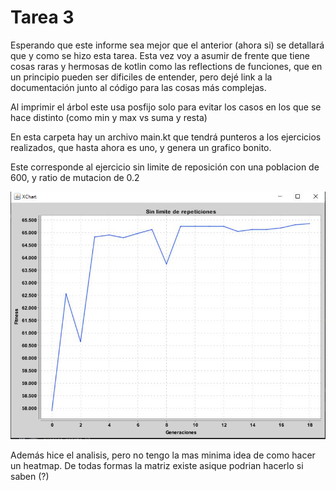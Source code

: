 # Tarea 3

Esperando que este informe sea mejor que el anterior (ahora si) se detallará que y como se hizo esta tarea.
Esta vez voy a asumir de frente que tiene cosas raras y hermosas de kotlin
como las reflections de funciones, que en un principio pueden ser dificiles de
entender, pero dejé link a la documentación junto al código para las cosas más complejas.

Al imprimir el árbol este usa posfijo solo para evitar los casos en los que se hace distinto
 (como min y max vs suma y resta)

En esta carpeta hay un archivo main.kt que tendrá punteros a los
ejercicios realizados, que hasta ahora es uno, y genera un grafico bonito.

Este corresponde al ejercicio sin limite de reposición con
una poblacion de 600, y ratio de mutacion de 0.2 

<center>
 <img src="https://github.com/BastyZ/NeuralPerceptron/blob/master/src/assignment3/images/noRepLimit.jpg" alt="Ejercicio 1">
</center>
 
Además hice el analisis, pero no tengo la mas minima idea de como hacer un heatmap.
 De todas formas la matriz existe asique podrian hacerlo si saben  (?)
